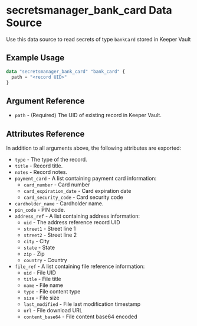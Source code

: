 # secretsmanager_bank_card Data Source

Use this data source to read secrets of type `bankCard` stored in Keeper Vault

## Example Usage

```terraform
data "secretsmanager_bank_card" "bank_card" {
  path = "<record UID>"
}
```

## Argument Reference

* `path` - (Required) The UID of existing record in Keeper Vault.

## Attributes Reference

In addition to all arguments above, the following attributes are exported:

* `type` - The type of the record.
* `title` - Record title.
* `notes` - Record notes.
* `payment_card` - A list containing payment card information:
  - `card_number` - Card number
  - `card_expiration_date` - Card expiration date
  - `card_security_code` - Card security code
* `cardholder_name` - Cardholder name.
* `pin_code` - PIN code.
* `address_ref` - A list containing address information:
  - `uid` - The address reference record UID
  - `street1` - Street line 1
  - `street2` - Street line 2
  - `city` - City
  - `state` - State
  - `zip` - Zip
  - `country` - Country
* `file_ref` - A list containing file reference information:
  - `uid` - File UID
  - `title` - File title
  - `name` - File name
  - `type` - File content type
  - `size` - File size
  - `last_modified` - File last modification timestamp
  - `url` - File download URL
  - `content_base64` - File content base64 encoded
